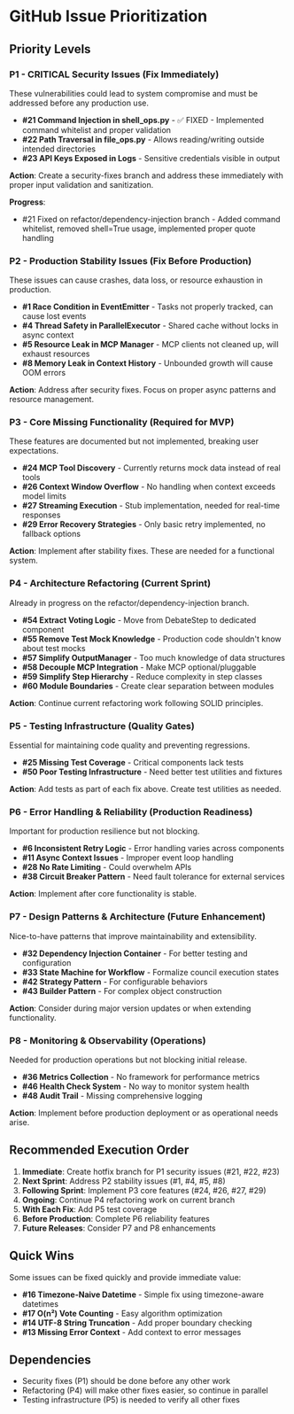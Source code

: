 # GitHub Issue Prioritization

## Priority Levels

### P1 - CRITICAL Security Issues (Fix Immediately)
These vulnerabilities could lead to system compromise and must be addressed before any production use.

- **#21 Command Injection in shell_ops.py** - ✅ FIXED - Implemented command whitelist and proper validation
- **#22 Path Traversal in file_ops.py** - Allows reading/writing outside intended directories  
- **#23 API Keys Exposed in Logs** - Sensitive credentials visible in output

**Action**: Create a security-fixes branch and address these immediately with proper input validation and sanitization.

**Progress**: 
- #21 Fixed on refactor/dependency-injection branch - Added command whitelist, removed shell=True usage, implemented proper quote handling

### P2 - Production Stability Issues (Fix Before Production)
These issues can cause crashes, data loss, or resource exhaustion in production.

- **#1 Race Condition in EventEmitter** - Tasks not properly tracked, can cause lost events
- **#4 Thread Safety in ParallelExecutor** - Shared cache without locks in async context
- **#5 Resource Leak in MCP Manager** - MCP clients not cleaned up, will exhaust resources
- **#8 Memory Leak in Context History** - Unbounded growth will cause OOM errors

**Action**: Address after security fixes. Focus on proper async patterns and resource management.

### P3 - Core Missing Functionality (Required for MVP)
These features are documented but not implemented, breaking user expectations.

- **#24 MCP Tool Discovery** - Currently returns mock data instead of real tools
- **#26 Context Window Overflow** - No handling when context exceeds model limits
- **#27 Streaming Execution** - Stub implementation, needed for real-time responses
- **#29 Error Recovery Strategies** - Only basic retry implemented, no fallback options

**Action**: Implement after stability fixes. These are needed for a functional system.

### P4 - Architecture Refactoring (Current Sprint)
Already in progress on the refactor/dependency-injection branch.

- **#54 Extract Voting Logic** - Move from DebateStep to dedicated component
- **#55 Remove Test Mock Knowledge** - Production code shouldn't know about test mocks
- **#57 Simplify OutputManager** - Too much knowledge of data structures
- **#58 Decouple MCP Integration** - Make MCP optional/pluggable
- **#59 Simplify Step Hierarchy** - Reduce complexity in step classes
- **#60 Module Boundaries** - Create clear separation between modules

**Action**: Continue current refactoring work following SOLID principles.

### P5 - Testing Infrastructure (Quality Gates)
Essential for maintaining code quality and preventing regressions.

- **#25 Missing Test Coverage** - Critical components lack tests
- **#50 Poor Testing Infrastructure** - Need better test utilities and fixtures

**Action**: Add tests as part of each fix above. Create test utilities as needed.

### P6 - Error Handling & Reliability (Production Readiness)
Important for production resilience but not blocking.

- **#6 Inconsistent Retry Logic** - Error handling varies across components
- **#11 Async Context Issues** - Improper event loop handling
- **#28 No Rate Limiting** - Could overwhelm APIs
- **#38 Circuit Breaker Pattern** - Need fault tolerance for external services

**Action**: Implement after core functionality is stable.

### P7 - Design Patterns & Architecture (Future Enhancement)
Nice-to-have patterns that improve maintainability and extensibility.

- **#32 Dependency Injection Container** - For better testing and configuration
- **#33 State Machine for Workflow** - Formalize council execution states
- **#42 Strategy Pattern** - For configurable behaviors
- **#43 Builder Pattern** - For complex object construction

**Action**: Consider during major version updates or when extending functionality.

### P8 - Monitoring & Observability (Operations)
Needed for production operations but not blocking initial release.

- **#36 Metrics Collection** - No framework for performance metrics
- **#46 Health Check System** - No way to monitor system health
- **#48 Audit Trail** - Missing comprehensive logging

**Action**: Implement before production deployment or as operational needs arise.

## Recommended Execution Order

1. **Immediate**: Create hotfix branch for P1 security issues (#21, #22, #23)
2. **Next Sprint**: Address P2 stability issues (#1, #4, #5, #8) 
3. **Following Sprint**: Implement P3 core features (#24, #26, #27, #29)
4. **Ongoing**: Continue P4 refactoring work on current branch
5. **With Each Fix**: Add P5 test coverage
6. **Before Production**: Complete P6 reliability features
7. **Future Releases**: Consider P7 and P8 enhancements

## Quick Wins
Some issues can be fixed quickly and provide immediate value:
- **#16 Timezone-Naive Datetime** - Simple fix using timezone-aware datetimes
- **#17 O(n²) Vote Counting** - Easy algorithm optimization
- **#14 UTF-8 String Truncation** - Add proper boundary checking
- **#13 Missing Error Context** - Add context to error messages

## Dependencies
- Security fixes (P1) should be done before any other work
- Refactoring (P4) will make other fixes easier, so continue in parallel
- Testing infrastructure (P5) is needed to verify all other fixes